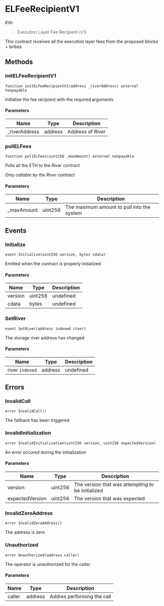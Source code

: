 # ELFeeRecipientV1

*Kiln*

> Execution Layer Fee Recipient (v1)

This contract receives all the execution layer fees from the proposed blocks + bribes



## Methods

### initELFeeRecipientV1

```solidity
function initELFeeRecipientV1(address _riverAddress) external nonpayable
```

Initialize the fee recipient with the required arguments



#### Parameters

| Name | Type | Description |
|---|---|---|
| _riverAddress | address | Address of River |

### pullELFees

```solidity
function pullELFees(uint256 _maxAmount) external nonpayable
```

Pulls all the ETH to the River contract

*Only callable by the River contract*

#### Parameters

| Name | Type | Description |
|---|---|---|
| _maxAmount | uint256 | The maximum amount to pull into the system |



## Events

### Initialize

```solidity
event Initialize(uint256 version, bytes cdata)
```

Emitted when the contract is properly initialized



#### Parameters

| Name | Type | Description |
|---|---|---|
| version  | uint256 | undefined |
| cdata  | bytes | undefined |

### SetRiver

```solidity
event SetRiver(address indexed river)
```

The storage river address has changed



#### Parameters

| Name | Type | Description |
|---|---|---|
| river `indexed` | address | undefined |



## Errors

### InvalidCall

```solidity
error InvalidCall()
```

The fallback has been triggered




### InvalidInitialization

```solidity
error InvalidInitialization(uint256 version, uint256 expectedVersion)
```

An error occured during the initialization



#### Parameters

| Name | Type | Description |
|---|---|---|
| version | uint256 | The version that was attempting to be initialized |
| expectedVersion | uint256 | The version that was expected |

### InvalidZeroAddress

```solidity
error InvalidZeroAddress()
```

The address is zero




### Unauthorized

```solidity
error Unauthorized(address caller)
```

The operator is unauthorized for the caller



#### Parameters

| Name | Type | Description |
|---|---|---|
| caller | address | Addres performing the call |


